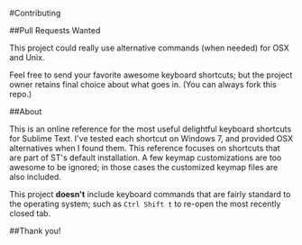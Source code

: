 #Contributing

##Pull Requests Wanted

This project could really use alternative commands (when needed) for OSX and Unix. 

Feel free to send your favorite awesome keyboard shortcuts; but the project owner retains final choice about what goes in. (You can always fork this repo.)

##About

This is an online reference for the most useful delightful keyboard shortcuts for Sublime Text. I've tested each shortcut on Windows 7, and provided OSX alternatives when I found them. This reference focuses on shortcuts that are part of ST's default installation. A few keymap customizations are too awesome to be ignored; in those cases the customized keymap files are also included. 

This project **doesn't** include keyboard commands that are fairly standard to the operating system; such as `Ctrl Shift t` to re-open the most recently closed tab.

##Thank you!

